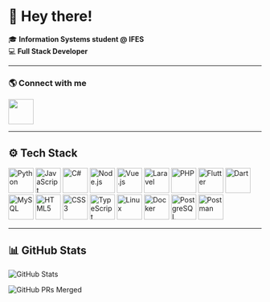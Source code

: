 # 👋 Hey there!

🎓 **Information Systems student @ IFES**  
💻 **Full Stack Developer**

---

### 🌎 Connect with me
<p>
  <a href="https://www.linkedin.com/in/larissa-rangel-637458250/" target="_blank">
    <img src="https://skillicons.dev/icons?i=linkedin" width="50" height="50" />
  </a>
</p>

---

## ⚙️ Tech Stack

<p align="left">
  <img src="https://skillicons.dev/icons?i=python" title="Python" width="50" height="50"/>
  <img src="https://skillicons.dev/icons?i=javascript" title="JavaScript" width="50" height="50"/>
  <img src="https://skillicons.dev/icons?i=cs" title="C#" width="50" height="50"/>
  <img src="https://skillicons.dev/icons?i=nodejs" title="Node.js" width="50" height="50"/>
  <img src="https://skillicons.dev/icons?i=vue" title="Vue.js" width="50" height="50"/>
  <img src="https://skillicons.dev/icons?i=laravel" title="Laravel" width="50" height="50"/>
  <img src="https://skillicons.dev/icons?i=php" title="PHP" width="50" height="50"/>
  <img src="https://skillicons.dev/icons?i=flutter" title="Flutter" width="50" height="50"/>
  <img src="https://skillicons.dev/icons?i=dart" title="Dart" width="50" height="50"/>
  <img src="https://skillicons.dev/icons?i=mysql" title="MySQL" width="50" height="50"/>
  <img src="https://skillicons.dev/icons?i=html" title="HTML5" width="50" height="50"/>
  <img src="https://skillicons.dev/icons?i=css" title="CSS3" width="50" height="50"/>
  <img src="https://skillicons.dev/icons?i=typescript" title="TypeScript" width="50" height="50"/>
  <img src="https://skillicons.dev/icons?i=linux" title="Linux" width="50" height="50"/>
  <img src="https://skillicons.dev/icons?i=docker" title="Docker" width="50" height="50"/>
  <img src="https://skillicons.dev/icons?i=postgres" title="PostgreSQL" width="50" height="50"/>
  <img src="https://skillicons.dev/icons?i=postman" title="Postman" width="50" height="50"/>
</p>

---

## 📊 GitHub Stats

![GitHub Stats](https://github-readme-stats.vercel.app/api?username=larissabrangel&show_icons=true&theme=tokyonight&cache_seconds=1800)  

![GitHub PRs Merged](https://github-readme-stats.vercel.app/api?username=larissabrangel&show_icons=true&count_private=true&theme=tokyonight&hide=stars,commits,issues)
